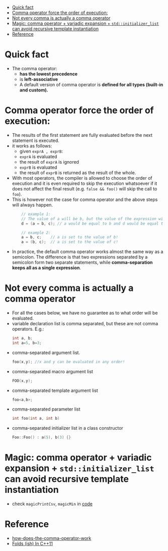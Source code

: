 
- [Quick fact](#quick-fact)
- [Comma operator force the order of execution:](#comma-operator-force-the-order-of-execution)
- [Not every comma is actually a comma operator](#not-every-comma-is-actually-a-comma-operator)
- [Magic: comma operator + variadic expansion + `std::initializer_list` can avoid recursive template instantiation](#magic-comma-operator--variadic-expansion--stdinitializer_list-can-avoid-recursive-template-instantiation)
- [Reference](#reference)

# Quick fact
* The comma operator:
  * **has the lowest precedence**
  * is **left-associative**
  * A default version of comma operator is **defined for all types (built-in and custom).**

# Comma operator force the order of execution:
  * The results of the first statement are fully evaluated before the next statement is executed.
  * it works as follows:
    * given `exprA , exprB`:
    * `exprA` is evaluated
    * the result of `exprA` is ignored
    * `exprB` is evaluated
    * the result of `exprB` is returned as the result of the whole.
  * With most operators, the compiler is allowed to choose the order of execution and it is even required to skip the execution whatsoever if it does not affect the final result (e.g. `false && foo()` will skip the call to `foo`).
  * This is however not the case for comma operator and the above steps will always happen.
    ```cpp
        // example 1:
        // The value of a will be b, but the value of the expression will be c.
        d = (a = b, c); // a would be equal to b and d would be equal to c

        // example 2:
        a = b, c;    // a is set to the value of b!
        a = (b, c);  // a is set to the value of c!
    ```
* In practice, the default comma operator works almost the same way as a semicolon. The difference is that two expressions separated by a semicolon form two separate statements, while **comma-separation keeps all as a single expression**.

# Not every comma is actually a comma operator
  * For all the cases below, we have no guarantee as to what order will be evaluated.
  * variable declaration list is comma separated, but these are not comma operators. E.g.:
    ```cpp
    int a, b;
    int a=5, b=3;
    ```
  * comma-separated argument list.
    ```cpp
    foo(x,y); //x and y can be evaluated in any order!
    ```
  * comma-separated macro argument list
    ```cpp
    FOO(x,y);
    ```
  * comma-separated template argument list
    ```cpp
    foo<a,b>;
    ```
  * comma-separated parameter list
    ```cpp
    int foo(int a, int b)
    ```
  * comma-separated initializer list in a class constructor
    ```cpp
    Foo::Foo() : a(5), b(3) {}
    ```

# Magic: comma operator + variadic expansion + `std::initializer_list` can avoid recursive template instantiation
- check `magicPrintCsv`, `magicMin` in [code](comma_op_magic.h)

# Reference
- [how-does-the-comma-operator-work](https://stackoverflow.com/questions/54142/how-does-the-comma-operator-work)
- [Folds (ish) In C++11](https://articles.emptycrate.com/2016/05/14/folds_in_cpp11_ish.html)